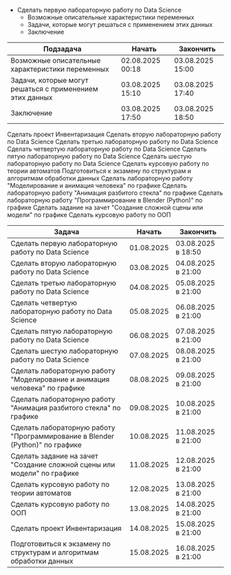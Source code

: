 * Сделать первую лабораторную работу по Data Science
    * Возможные описательные характеристики переменных
    * Задачи, которые могут решаться с применением этих данных
    * Заключение

| Подзадача                                                | Начать           | Закончить        |
| -------------------------------------------------------- | ---------------- | ---------------- |
| Возможные описательные характеристики переменных         | 02.08.2025 00:18 | 03.08.2025 15:00 |
| Задачи, которые могут решаться с применением этих данных | 03.08.2025 15:10 | 03.08.2025 17:40 |
| Заключение                                               | 03.08.2025 17:50 | 03.08.2025 18:50 |

Сделать проект Инвентаризация
Сделать вторую лабораторную работу по Data Science
Сделать третью лабораторную работу по Data Science
Сделать четвертую лабораторную работу по Data Science
Сделать пятую лабораторную работу по Data Science
Сделать шестую лабораторную работу по Data Science
Сделать курсовую работу по теории автоматов
Подготовиться к экзамену по структурам и алгоритмам обработки данных
Сделать лабораторную работу "Моделирование и анимация человека" по графике
Сделать лабораторную работу "Анимация разбитого стекла" по графике
Сделать лабораторную работу "Программирование в Blender (Python)" по графике
Сделать задание на зачет "Создание сложной сцены или модели" по графике
Сделать курсовую работу по ООП

| Задача                                                                       | Начать     | Закончить          |
| ---------------------------------------------------------------------------- | ---------- | ------------------ |
| Сделать первую лабораторную работу по Data Science                           | 01.08.2025 | 03.08.2025 в 18:50 |
| Сделать вторую лабораторную работу по Data Science                           | 03.08.2025 | 04.08.2025 в 21:00 |
| Сделать третью лабораторную работу по Data Science                           | 04.08.2025 | 05.08.2025 в 21:00 |
| Сделать четвертую лабораторную работу по Data Science                        | 05.08.2025 | 06.08.2025 в 21:00 |
| Сделать пятую лабораторную работу по Data Science                            | 06.08.2025 | 07.08.2025 в 21:00 |
| Сделать шестую лабораторную работу по Data Science                           | 07.08.2025 | 08.08.2025 в 21:00 |
| Сделать лабораторную работу "Моделирование и анимация человека" по графике   | 08.08.2025 | 09.08.2025 в 21:00 |
| Сделать лабораторную работу "Анимация разбитого стекла" по графике           | 09.08.2025 | 10.08.2025 в 21:00 |
| Сделать лабораторную работу "Программирование в Blender (Python)" по графике | 10.08.2025 | 11.08.2025 в 21:00 |
| Сделать задание на зачет "Создание сложной сцены или модели" по графике      | 11.08.2025 | 12.08.2025 в 21:00 |
| Сделать курсовую работу по теории автоматов                                  | 12.08.2025 | 13.08.2025 в 21:00 |
| Сделать курсовую работу по ООП                                               | 13.08.2025 | 14.08.2025 в 21:00 |
| Сделать проект Инвентаризация                                                | 14.08.2025 | 15.08.2025 в 21:00 |
| Подготовиться к экзамену по структурам и алгоритмам обработки данных         | 15.08.2025 | 16.08.2025 в 21:00 |


